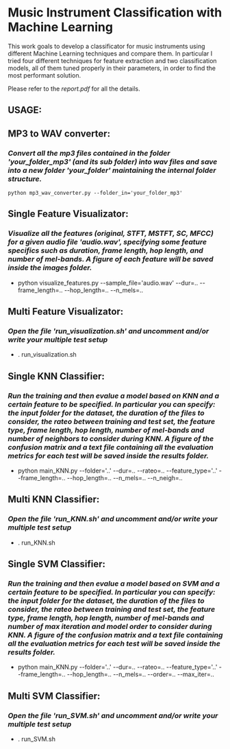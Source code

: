 # Music Instrument Classification with Machine Learning
This work goals to develop a classificator for music instruments using different Machine Learning techniques and compare them. 
In particular I tried four different techniques for feature extraction and two classification models, all of
them tuned properly in their parameters, in order to find the most performant solution.

Please refer to the *report.pdf* for all the details.

## USAGE:

## MP3 to WAV converter:
### *Convert all the mp3 files contained in the folder 'your_folder_mp3' (and its sub folder) into wav files and save into a new folder 'your_folder' maintaining the internal folder structure.*

```terminal
python mp3_wav_converter.py --folder_in='your_folder_mp3'
```

## Single Feature Visualizator:
### *Visualize all the features (original, STFT, MSTFT, SC, MFCC) for a given audio file 'audio.wav', specifying some feature specifics such as duration, frame length, hop length, and number of mel-bands. A figure of each feature will be saved inside the images folder.*


- python visualize_features.py --sample_file='audio.wav' --dur=.. --frame_length=.. --hop_length=.. --n_mels=..


## Multi Feature Visualizator:
### *Open the file 'run_visualization.sh' and uncomment and/or write your multiple test setup*


- . run_visualization.sh


## Single KNN Classifier:
### *Run the training and then evalue a model based on KNN and a certain feature to be specified. In particular you can specify: the input folder for the dataset, the duration of the files to consider, the rateo between training and test set, the feature type, frame length, hop length, number of mel-bands and number of neighbors to consider during KNN. A figure of the confusion matrix and a text file containing all the evaluation metrics for each test will be saved inside the results folder.*


- python main_KNN.py --folder='..' --dur=.. --rateo=.. --feature_type='..' --frame_length=.. --hop_length=.. --n_mels=.. --n_neigh=..


## Multi KNN Classifier:
### *Open the file 'run_KNN.sh' and uncomment and/or write your multiple test setup*


- . run_KNN.sh


## Single SVM Classifier:
### *Run the training and then evalue a model based on SVM and a certain feature to be specified. In particular you can specify: the input folder for the dataset, the duration of the files to consider, the rateo between training and test set, the feature type, frame length, hop length, number of mel-bands and number of max iteration and model order to consider during KNN. A figure of the confusion matrix and a text file containing all the evaluation metrics for each test will be saved inside the results folder.*


- python main_KNN.py --folder='..' --dur=.. --rateo=.. --feature_type='..' --frame_length=.. --hop_length=.. --n_mels=.. --order=.. --max_iter=..


## Multi SVM Classifier:
### *Open the file 'run_SVM.sh' and uncomment and/or write your multiple test setup*


- . run_SVM.sh





